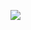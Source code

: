 <img src="https://capsule-render.vercel.app/api?text=SeungyeonSung&fontColor=#ffffff&type=transparent&color=#ffffff&animation=fadeIn&fontSize=50"
/>

<!--
**alwayssingyo/alwayssingyo** is a ✨ _special_ ✨ repository because its `README.md` (this file) appears on your GitHub profile.

Here are some ideas to get you started:

- 🔭 I’m currently working on ...
- 🌱 I’m currently learning ...
- 👯 I’m looking to collaborate on ...
- 🤔 I’m looking for help with ...
- 💬 Ask me about ...
- 📫 How to reach me: ...
- 😄 Pronouns: ...
- ⚡ Fun fact: ...
-->
